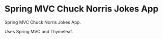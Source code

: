 # Spring MVC Chuck Norris Jokes App
Spring MVC Chuck Norris Jokes App.

Uses Spring MVC and Thymeleaf.
